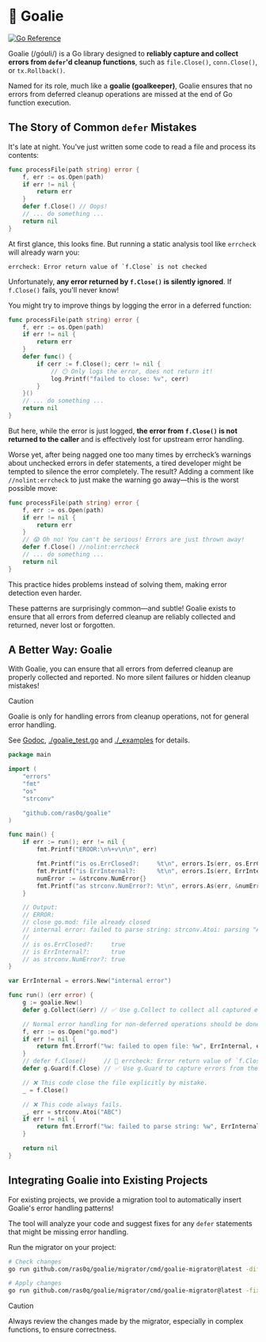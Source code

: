 # 🥅 Goalie

[![Go Reference](https://pkg.go.dev/badge/github.com/ras0q/goalie.svg)](https://pkg.go.dev/github.com/ras0q/goalie)

Goalie (/góʊli/) is a Go library designed to **reliably capture and collect errors from `defer`'d cleanup functions**, such as `file.Close()`, `conn.Close()`, or `tx.Rollback()`.

Named for its role, much like a **goalie (goalkeeper)**, Goalie ensures that no errors from deferred cleanup operations are missed at the end of Go function execution.

## The Story of Common `defer` Mistakes

It's late at night. You've just written some code to read a file and process its contents:

```go
func processFile(path string) error {
    f, err := os.Open(path)
    if err != nil {
        return err
    }
    defer f.Close() // Oops!
    // ... do something ...
    return nil
}
```

At first glance, this looks fine. But running a static analysis tool like `errcheck` will already warn you:

```
errcheck: Error return value of `f.Close` is not checked
```

Unfortunately, **any error returned by `f.Close()` is silently ignored**. If `f.Close()` fails, you'll never know!

You might try to improve things by logging the error in a deferred function:

```go
func processFile(path string) error {
    f, err := os.Open(path)
    if err != nil {
        return err
    }
    defer func() {
        if cerr := f.Close(); cerr != nil {
            // 😶 Only logs the error, does not return it!
            log.Printf("failed to close: %v", cerr)
        }
    }()
    // ... do something ...
    return nil
}
```

But here, while the error is just logged, **the error from `f.Close()` is not returned to the caller** and is effectively lost for upstream error handling.

Worse yet, after being nagged one too many times by errcheck’s warnings about unchecked errors in defer statements, a tired developer might be tempted to silence the error completely. The result? Adding a comment like `//nolint:errcheck` to just make the warning go away—this is the worst possible move:

```go
func processFile(path string) error {
    f, err := os.Open(path)
    if err != nil {
        return err
    }
    // 😱 Oh no! You can't be serious! Errors are just thrown away!
    defer f.Close() //nolint:errcheck
    // ... do something ...
    return nil
}
```

This practice hides problems instead of solving them, making error detection even harder.

These patterns are surprisingly common—and subtle! Goalie exists to ensure that all errors from deferred cleanup are reliably collected and returned, never lost or forgotten.

## A Better Way: Goalie

With Goalie, you can ensure that all errors from deferred cleanup are properly collected and reported. No more silent failures or hidden cleanup mistakes!

> [!CAUTION]
> Goalie is only for handling errors from cleanup operations, not for general error handling.

See [Godoc](https://pkg.go.dev/github.com/ras0q/goalie), [./goalie_test.go](./goalie_test.go) and [./_examples](./_examples) for details.

<!-- Developer note: This sample code is copied from ./_examples/basic/main.go. Keep in sync. -->

```go
package main

import (
    "errors"
    "fmt"
    "os"
    "strconv"

    "github.com/ras0q/goalie"
)

func main() {
    if err := run(); err != nil {
        fmt.Printf("EROOR:\n%+v\n\n", err)

        fmt.Printf("is os.ErrClosed?:     %t\n", errors.Is(err, os.ErrClosed))
        fmt.Printf("is ErrInternal?:      %t\n", errors.Is(err, ErrInternal))
        numError := &strconv.NumError{}
        fmt.Printf("as strconv.NumError?: %t\n", errors.As(err, &numError))
    }

    // Output:
    // ERROR:
    // close go.mod: file already closed
    // internal error: failed to parse string: strconv.Atoi: parsing "ABC": invalid syntax
    //
    // is os.ErrClosed?:     true
    // is ErrInternal?:      true
    // as strconv.NumError?: true
}

var ErrInternal = errors.New("internal error")

func run() (err error) {
    g := goalie.New()
    defer g.Collect(&err) // ✅ Use g.Collect to collect all captured errors at final.

    // Normal error handling for non-deferred operations should be done separately.
    f, err := os.Open("go.mod")
    if err != nil {
        return fmt.Errorf("%w: failed to open file: %w", ErrInternal, err)
    }
    // defer f.Close()     // 🧐 errcheck: Error return value of `f.Close` is not checked.
    defer g.Guard(f.Close) // ✅ Use g.Guard to capture errors from the deferred cleanup.

    // ❌ This code close the file explicitly by mistake.
    _ = f.Close()

    // ❌ This code always fails.
    _, err = strconv.Atoi("ABC")
    if err != nil {
        return fmt.Errorf("%w: failed to parse string: %w", ErrInternal, err)
    }

    return nil
}
```

## Integrating Goalie into Existing Projects

For existing projects, we provide a migration tool to automatically insert Goalie's error handling patterns!

The tool will analyze your code and suggest fixes for any `defer` statements that might be missing error handling.

Run the migrator on your project:

```bash
# Check changes
go run github.com/ras0q/goalie/migrator/cmd/goalie-migrator@latest -diff -fix ./...

# Apply changes
go run github.com/ras0q/goalie/migrator/cmd/goalie-migrator@latest -fix ./...
```

> [!CAUTION]
> Always review the changes made by the migrator, especially in complex functions, to ensure correctness.
